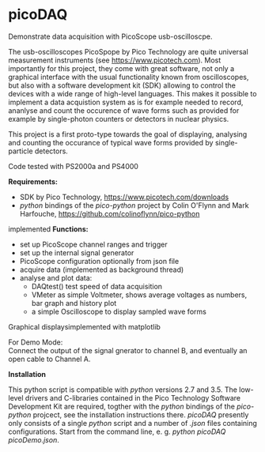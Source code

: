 # picoDAQ

Demonstrate data acquisition with PicoScope usb-oscilloscpe.

The usb-oscilloscopes PicoSpope by Pico Technology are quite universal
measurement instruments (see https://www.picotech.com). Most importantly
for this project, they come with great software, not only a graphical
interface with the usual functionality known from oscilloscopes, but
also with a software development kit (SDK) allowing to control the devices
with a wide range of high-level languages. This makes it possible to
implement a data acquistion system as is for example needed to record,
ananlyse and count the occurence of wave forms such as provided for
example by single-photon counters or detectors in nuclear physics.

This project is a first proto-type towards the goal of displaying,
analysing and counting the occurance of typical wave forms provided
by single-particle detectors.

Code tested with PS2000a and PS4000

**Requirements:**  

  - SDK by Pico Technology, https://www.picotech.com/downloads
  - *python* bindings of the *pico-python* project by Colin O'Flynn
    and Mark Harfouche, https://github.com/colinoflynn/pico-python

implemented **Functions:**

  - set up PicoScope channel ranges and trigger
  - set up the internal signal generator
  - PicoScope configuration optionally from json file
  - acquire data (implemented as background thread)
  - analyse and plot data:
    - DAQtest()    test speed of data acquisition
    - VMeter       as simple Voltmeter, shows average voltages
       as numbers, bar graph and history plot
    - a simple Oscilloscope to display sampled wave forms

  Graphical displaysimplemented with matplotlib

  For Demo Mode:  
     Connect the output of the signal gnerator to channel B, and
     eventually an open cable to Channel A.

**Installation**

This python script is compatible with *python* versions 2.7 and 3.5.
The low-level drivers and C-libraries contained in the Pico Technology
Software Development Kit are required, togther with the *python* bindings
of the *pico-python* projcect, see the installation instructions there.
*picoDAQ* presently only consists of a single *python* script and a
number of *.json* files containing configurations. Start from the command
line, e. g. *python picoDAQ picoDemo.json*.

